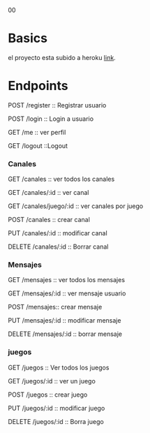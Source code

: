 

00
# Basics
el proyecto esta subido a heroku  [link](https://shencanetretolaravel.herokuapp.com/).




# Endpoints



POST /register :: Registrar usuario

POST /login :: Login a usuario

GET /me  :: ver perfil

GET /logout ::Logout 


### Canales

GET /canales :: ver todos los canales

GET /canales/:id :: ver canal 

GET /canales/juego/:id :: ver canales por juego


POST /canales :: crear canal

PUT /canales/:id :: modificar canal

DELETE /canales/:id :: Borrar canal

### Mensajes

GET /mensajes :: ver todos los mensajes

GET /mensajes/:id :: ver mensaje usuario

POST /mensajes:: crear mensaje

PUT /mensajes/:id :: modificar mensaje

DELETE /mensajes/:id :: borrar mensaje

### juegos

GET /juegos :: Ver todos los juegos

GET /juegos/:id :: ver un juego

POST /juegos :: crear juego

PUT /juegos/:id :: modificar juego

DELETE /juegos/:id :: Borra juego

